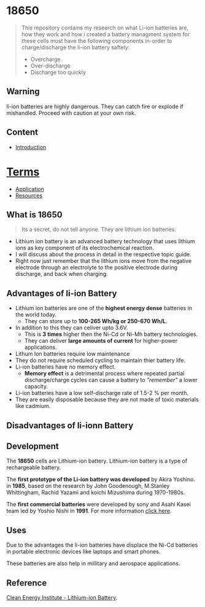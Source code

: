 # 18650
>This repository contains my research on what Li-ion batteries are, how they work and how i created a battery managment system for these cells must have the following components in-order to charge/discharge the li-ion battery saftely:
>* Overcharge
>* Over-discharge
>* Discharge too quickly

## Warning
li-ion batteries are highly dangerous. They can catch fire or explode if mishandled. Proceed with caution at your own risk.

## Content
* [Introduction](Intro/main.md)
# [Terms](Terms/main.md)
* [Application](Application/main.md)
* [Resources](Resource/main.md)

## What is 18650
>Its a secret, do not tell anyone. They are lithium ion batteries.
- Lithium ion battery is an advanced battery technology that uses lithium ions as key component of its electrochemical reaction.
- I will discuss about the process in detail in the respective topic guide.
- Right now just remember that the lithium ions move from the negative electrode through an electrolyte to the positive electrode during discharge, and back when charging.

## Advantages of li-ion Battery
* Lithium ion batteries are one of the **highest energy dense** batteries in the world today.
    * They can store up to **100-265 Wh/kg or 250-670 Wh/L.**
* In addition to this they can celiver upto 3.6V.
    * This is **3 times** higher then the Ni-Cd or Ni-Mh battery technologies.
    * They can deliver **large amounts of current** for higher-power applications.
* Lithum Ion batteries require low maintenance
* They do not require scheduled cycling to maintain thier battery life.
* Li-ion batteries have no memory effect.
    * **Memory effect** is a detrimental process where repeated partial discharge/charge cycles can cause a battery to _"remember"_ a lower capacity.
* Li-ion batteries have a low self-discharge rate of 1.5-2 % per month.
* They are easily disposable because they are not made of toxic materials like cadmium.

## Disadvantages of li-ionn Battery

## Development
 
The **18650** cells are Lithium-ion battery.
Lithium-ion battery is a type of rechargeable battery.
 
The **first prototype of the Li-ion battery was developed** by Akira Yoshino. in **1985**, based on the research by John Goodenough, M.Stanley Whittingham, Rachid Yazami and koichi Mizushima during 1970-1980s.
 
The **first commercial batteries** were developed by sony and Asahi Kasei team led by Yoshio Nishi in **1991**.
For more information [click here](https://en.wikipedia.org/wiki/Lithium-ion_battery#Further_reading).

## Uses
Due to the advantages the li-ion batteries have displace the Ni-Cd batteries in portable electronic devices like laptops and smart phones.

These batteries are also help in millitary and aerospace applications.

## Reference
[Clean Energy Institute - Lithium-ion Battery](https://www.cei.washington.edu/education/science-of-solar/battery-technology/).
